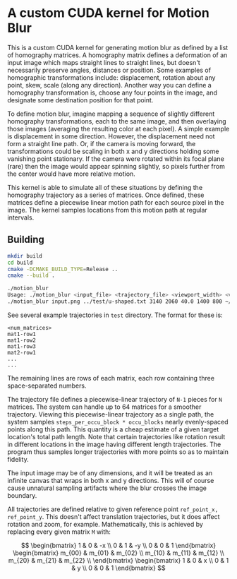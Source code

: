 # A custom CUDA kernel for Motion Blur

This is a custom CUDA kernel for generating motion blur as defined by a list of
homography matrices.  A homography matrix defines a deformation of an input image
which maps straight lines to straight lines, but doesn't necessarily preserve angles,
distances or position.  Some examples of homographic transformations include:
displacement, rotation about any point, skew, scale (along any direction).  Another
way you can define a homography transformation is, choose any four points in the
image, and designate some destination position for that point.

To define motion blur, imagine mapping a sequence of slightly different homography
transformations, each to the same image, and then overlaying those images (averaging
the resulting color at each pixel).  A simple example is displacement in some
direction.  However, the displacement need not form a straight line path.  Or, if the
camera is moving forward, the transformations could be scaling in both x and y
directions holding some vanishing point stationary.  If the camera were rotated
within its focal plane (rare) then the image would appear spinning slightly, so
pixels further from the center would have more relative motion.

This kernel is able to simulate all of these situations by defining the homography
trajectory as a series of matrices.  Once defined, these matrices define a piecewise
linear motion path for each source pixel in the image.  The kernel samples locations
from this motion path at regular intervals.

## Building

```bash
mkdir build
cd build
cmake -DCMAKE_BUILD_TYPE=Release ..
cmake --build .

./motion_blur
Usage: ./motion_blur <input_file> <trajectory_file> <viewport_width> <viewport_height> <steps_per_occu_block> <ref_point_x> <ref_point_y> <output_file>
./motion_blur input.png ../test/u-shaped.txt 3140 2060 40.0 1400 800 ~/blurred-input.png
```

See several example trajectories in `test` directory.  The format for these is:

```
<num_matrices>
mat1-row1
mat1-row2
mat1-row3
mat2-row1
...
...
```

The remaining lines are rows of each matrix, each row containing three
space-separated numbers.

The trajectory file defines a piecewise-linear trajectory of `N-1` pieces for `N`
matrices.  The system can handle up to 64 matrices for a smoother trajectory.
Viewing this piecewise-linear trajectory as a single path, the system samples
`steps_per_occu_block * occu_blocks` nearly evenly-spaced points along this path.
This quantity is a cheap estimate of a given target location's total path length.
Note that certain trajectories like rotation result in different locations in the
image having different length trajectories.  The program thus samples longer
trajectories with more points so as to maintain fidelity.

The input image may be of any dimensions, and it will be treated as an infinite
canvas that wraps in both x and y directions.  This will of course cause unnatural
sampling artifacts where the blur crosses the image boundary.

All trajectories are defined relative to given reference point `ref_point_x,
ref_point_y`.  This doesn't affect translation trajectories, but it does affect
rotation and zoom, for example.  Mathematically, this is achieved by replacing every
given matrix `M` with:

$$
\begin{bmatrix}
1 & 0 & -x \\
0 & 1 & -y \\
0 & 0 & 1
\end{bmatrix}
\begin{bmatrix}
m_{00} & m_{01} & m_{02} \\
m_{10} & m_{11} & m_{12} \\
m_{20} & m_{21} & m_{22} \\
\end{bmatrix}
\begin{bmatrix}
1 & 0 & x \\
0 & 1 & y \\
0 & 0 & 1
\end{bmatrix}
$$



